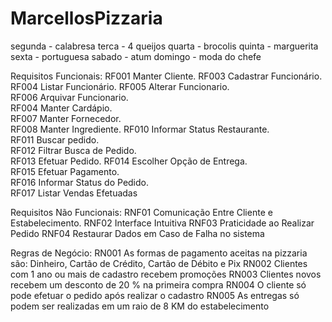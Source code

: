 # MarcellosPizzaria

segunda - calabresa
terca - 4 queijos
quarta - brocolis
quinta - marguerita
sexta - portuguesa
sabado - atum
domingo - moda do chefe

Requisitos Funcionais:
RF001	Manter Cliente.	
RF003	Cadastrar Funcionário.	
RF004	Listar Funcionário.	
RF005	Alterar Funcionario.	
RF006	Arquivar Funcionario.	
RF004	Manter Cardápio.	
RF007	Manter Fornecedor.	
RF008	Manter Ingrediente.	
RF010	Informar Status Restaurante.	
RF011	Buscar pedido.	
RF012	Filtrar Busca de Pedido.	
RF013	Efetuar Pedido.	
RF014	Escolher Opção de Entrega.	
RF015	Efetuar Pagamento.	
RF016	Informar Status do Pedido.	
RF017	Listar Vendas Efetuadas	

Requisitos Não Funcionais:
RNF01	Comunicação Entre Cliente e Estabelecimento.
RNF02	Interface Intuitiva
RNF03	Praticidade ao Realizar Pedido
RNF04	Restaurar Dados em Caso de Falha no sistema

Regras de Negócio:
RN001	As formas de pagamento aceitas na pizzaria são: Dinheiro, Cartão de Crédito, Cartão de Débito e Pix
RN002	Clientes com 1 ano ou mais de cadastro recebem promoções
RN003	Clientes novos recebem um desconto de 20 % na primeira compra
RN004	O cliente só pode efetuar o pedido após realizar o cadastro
RN005	As entregas só podem ser realizadas em um raio de 8 KM do estabelecimento

